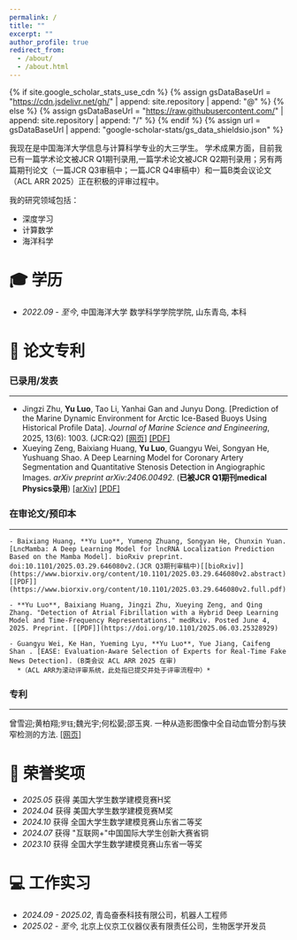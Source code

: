 ```yaml
---
permalink: /
title: ""
excerpt: ""
author_profile: true
redirect_from: 
  - /about/
  - /about.html
---
```


{% if site.google_scholar_stats_use_cdn %}
{% assign gsDataBaseUrl = "https://cdn.jsdelivr.net/gh/" | append: site.repository | append: "@" %}
{% else %}
{% assign gsDataBaseUrl = "https://raw.githubusercontent.com/" | append: site.repository | append: "/" %}
{% endif %}
{% assign url = gsDataBaseUrl | append: "google-scholar-stats/gs_data_shieldsio.json" %}

<span class='anchor' id='about-me'></span>

我现在是中国海洋大学信息与计算科学专业的大三学生。
学术成果方面，目前我已有一篇学术论文被JCR Q1期刊录用,一篇学术论文被JCR Q2期刊录用；另有两篇期刊论文（一篇JCR Q3审稿中；一篇JCR Q4审稿中）和一篇B类会议论文（ACL ARR 2025）正在积极的评审过程中。

我的研究领域包括：

- 深度学习
- 计算数学
- 海洋科学

<span class='anchor' id='-xl'></span>

# 🎓 学历
- *2022.09 - 至今*, 中国海洋大学 数学科学学院学院, 山东青岛, 本科
 
<span class='anchor' id='-lwzl'></span>

# 📝 论文专利

### 已录用/发表

-----
  - Jingzi Zhu, **Yu Luo**, Tao Li, Yanhai Gan and Junyu Dong. [Prediction of the Marine Dynamic Environment for Arctic Ice-Based Buoys Using Historical Profile Data]. *Journal of Marine Science and Engineering*, 2025, 13(6): 1003. (JCR:Q2)
    [[网页]](https://www.mdpi.com/2077-1312/13/6/1003) [[PDF]](https://www.google.com/search?q=https://www.mdpi.com/2077-1312/13/6/1003/pdf)
  - Xueying Zeng, Baixiang Huang, **Yu Luo**, Guangyu Wei, Songyan He, Yushuang Shao. A Deep Learning Model for Coronary Artery Segmentation and Quantitative Stenosis Detection in Angiographic Images. *arXiv preprint arXiv:2406.00492*. (**已被JCR Q1期刊medical Physics录用**)
      [[arXiv]](https://arxiv.org/abs/2406.00492) [[PDF]](https://www.google.com/search?q=https://arxiv.org/pdf/2406.00492.pdf)
  

### 在审论文/预印本

-----

    - Baixiang Huang, **Yu Luo**, Yumeng Zhuang, Songyan He, Chunxin Yuan. [LncMamba: A Deep Learning Model for lncRNA Localization Prediction Based on the Mamba Model]. bioRxiv preprint. doi:10.1101/2025.03.29.646080v2.(JCR Q3期刊审稿中)[[bioRxiv]](https://www.biorxiv.org/content/10.1101/2025.03.29.646080v2.abstract) [[PDF]](https://www.biorxiv.org/content/10.1101/2025.03.29.646080v2.full.pdf)

    - **Yu Luo**, Baixiang Huang, Jingzi Zhu, Xueying Zeng, and Qing Zhang. "Detection of Atrial Fibrillation with a Hybrid Deep Learning Model and Time-Frequency Representations." medRxiv. Posted June 4, 2025. Preprint. [[PDF]](https://doi.org/10.1101/2025.06.03.25328929)

    - Guangyu Wei, Ke Han, Yueming Lyu, **Yu Luo**, Yue Jiang, Caifeng Shan . [EASE: Evaluation-Aware Selection of Experts for Real-Time Fake News Detection]. (B类会议 ACL ARR 2025 在审)
      *（ACL ARR为滚动评审系统，此处指已提交并处于评审流程中）*

### 专利
-----

曾雪迎;黄柏翔;`罗钰`;魏光宇;何松晏;邵玉爽. 一种从造影图像中全自动血管分割与狭窄检测的方法. [[网页]](https://d.wanfangdata.com.cn/patent/ChhQYXRlbnROZXdTMjAyNTA1MjYyMjA3MDQSEENOMjAyNDExNTI3MDc2LlgaCHVpY3JsbzNh)

<span class='anchor' id='-ryjx'></span>

# 🏅 荣誉奖项
- *2025.05* 获得 美国大学生数学建模竞赛H奖  
- *2024.04* 获得 美国大学生数学建模竞赛M奖  
- *2024.10* 获得 全国大学生数学建模竞赛山东省二等奖
- *2024.07* 获得 "互联网+"中国国际大学生创新大赛省铜
- *2023.10* 获得 全国大学生数学建模竞赛山东省一等奖

<!-- <span class='anchor' id='-xshy'></span>

# 🎯 学术会议
- *2025.06* ACL 2025, 多伦多, 加拿大
- *2024.12* AAAI 2025, 新加坡 -->

<span class='anchor' id='-gzsx'></span>

# 💻 工作实习
- *2024.09 - 2025.02*, 青岛奋泰科技有限公司，机器人工程师
- *2025.02 - 至今*, 北京上仪京工仪器仪表有限责任公司，生物医学开发员
